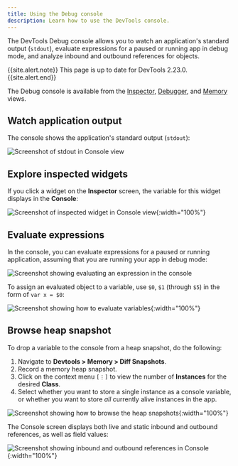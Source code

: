 ```yaml
---
title: Using the Debug console
description: Learn how to use the DevTools console.
---
```


The DevTools Debug console allows you to watch an
application's standard output (`stdout`),
evaluate expressions for a paused or running
app in debug mode, and analyze inbound and outbound
references for objects.

{{site.alert.note}}
  This page is up to date for DevTools 2.23.0.
{{site.alert.end}}

The Debug console is available from the [Inspector][],
[Debugger][], and [Memory][] views.

[Inspector]: {{site.url}}/tools/devtools/inspector
[Debugger]:  {{site.url}}/tools/devtools/debugger
[Memory]:    {{site.url}}/tools/devtools/memory

## Watch application output

The console shows the application's standard output (`stdout`):

![Screenshot of stdout in Console view]({{site.url}}/assets/images/docs/tools/devtools/console-stdout.png)

## Explore inspected widgets

If you click a widget on the **Inspector** screen,
the variable for this widget displays in the **Console**: 

![Screenshot of inspected widget in Console view]({{site.url}}/assets/images/docs/tools/devtools/console-inspect-widget.png){:width="100%"}

## Evaluate expressions

In the console, you can evaluate expressions for a paused
or running application, assuming that you are running
your app in debug mode:

![Screenshot showing evaluating an expression in the console]({{site.url}}/assets/images/docs/tools/devtools/console-evaluate-expressions.png)

To assign an evaluated object to a variable,
use `$0`, `$1` (through `$5`) in the form of `var x = $0`:

![Screenshot showing how to evaluate variables]({{site.url}}/assets/images/docs/tools/devtools/console-evaluate-variables.png){:width="100%"}

## Browse heap snapshot

To drop a variable to the console from a heap snapshot,
do the following:

1. Navigate to **Devtools > Memory > Diff Snapshots**.
1. Record a memory heap snapshot.
1. Click on the context menu `[⋮]` to view the number of
   **Instances** for the desired **Class**.
1. Select whether you want to store a single instance as
   a console variable, or whether you want to store _all_
   currently alive instances in the app.

![Screenshot showing how to browse the heap snapshots]({{site.url}}/assets/images/docs/tools/devtools/browse-heap-snapshot.png){:width="100%"}

The Console screen displays both live and static
inbound and outbound references, as well as field values:

![Screenshot showing inbound and outbound references in Console]({{site.url}}/assets/images/docs/tools/devtools/console-references.png){:width="100%"}


